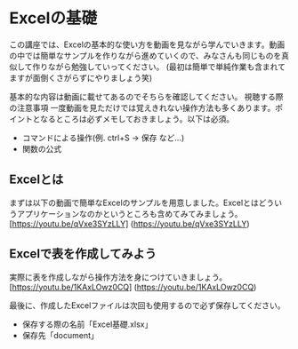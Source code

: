 # Excelの基礎

この講座では、Excelの基本的な使い方を動画を見ながら学んでいきます。動画の中では簡単なサンプルを作りながら進めていくので、みなさんも同じものを真似して作りながら勉強していってください。
(最初は簡単で単純作業も含まれてますが面倒くさがらずにやりましょう笑)

基本的な内容は動画に載せてあるのでそちらを確認してください。
視聴する際の注意事項
一度動画を見ただけでは覚えきれない操作方法も多くあります。ポイントとなるところは必ずメモしておきましょう。以下は必須。
- コマンドによる操作(例. ctrl+S → 保存 など...)
- 関数の公式

## Excelとは
まずは以下の動画で簡単なExcelのサンプルを用意しました。Excelとはどういうアプリケーションなのかというところも含めてみてみましょう。
[https://youtu.be/qVxe3SYzLLY]
(https://youtu.be/qVxe3SYzLLY)

## Excelで表を作成してみよう
実際に表を作成しながら操作方法を身につけていきましょう。
[https://youtu.be/1KAxLOwz0CQ]
(https://youtu.be/1KAxLOwz0CQ)

最後に、作成したExcelファイルは次回も使用するので必ず保存してください。
- 保存する際の名前「Excel基礎.xlsx」
- 保存先「document」
